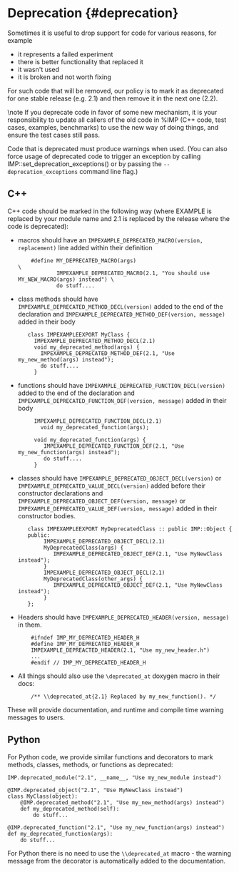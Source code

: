 Deprecation {#deprecation}
===========

Sometimes it is useful to drop support for code for various reasons, for example
- it represents a failed experiment
- there is better functionality that replaced it
- it wasn't used
- it is broken and not worth fixing

For such code that will be removed, our policy is to mark it as deprecated
for one stable release (e.g. 2.1) and then remove it in the next one (2.2).

\note If you deprecate code in favor of some new mechanism, it is your
      responsibility to update all callers of the old code in %IMP
      (C++ code, test cases, examples, benchmarks) to use the new way of
      doing things, and ensure the test cases still pass.

Code that is deprecated must produce warnings when used. (You can also force
usage of deprecated code to trigger an exception by calling
IMP::set_deprecation_exceptions() or by passing the `--deprecation_exceptions`
command line flag.)

C++
---

C++ code should be marked in the following way (where EXAMPLE is replaced by
your module name and 2.1 is replaced by the release where the code is
deprecated):
- macros should have an `IMPEXAMPLE_DEPRECATED_MACRO(version, replacement)` line added within their definition

          #define MY_DEPRECATED_MACRO(args)                                                     \
                  IMPEXAMPLE_DEPRECATED_MACRO(2.1, "You should use MY_NEW_MACRO(args) instead") \
                  do stuff....

- class methods should have `IMPEXAMPLE_DEPRECATED_METHOD_DECL(version)` added to the end of the declaration and `IMPEXAMPLE_DEPRECATED_METHOD_DEF(version, message)` added in their body

         class IMPEXAMPLEEXPORT MyClass {
           IMPEXAMPLE_DEPRECATED_METHOD_DECL(2.1)
           void my_deprecated_method(args) {
             IMPEXAMPLE_DEPRECATED_METHOD_DEF(2.1, "Use my_new_method(args) instead");
             do stuff....
           }

- functions should have `IMPEXAMPLE_DEPRECATED_FUNCTION_DECL(version)` added to the end of the declaration and `IMPEXAMPLE_DEPRECATED_FUNCTION_DEF(version, message)` added in their body

           IMPEXAMPLE_DEPRECATED_FUNCTION_DECL(2.1)
             void my_deprecated_function(args);

           void my_deprecated_function(args) {
              IMPEXAMPLE_DEPRECATED_FUNCTION_DEF(2.1, "Use my_new_function(args) instead");
              do stuff....
           }

- classes should have `IMPEXAMPLE_DEPRECATED_OBJECT_DECL(version)` or `IMPEXAMPLE_DEPRECATED_VALUE_DECL(version)` added before their constructor declarations and `IMPEXAMPLE_DEPRECATED_OBJECT_DEF(version, message)` or `IMPEXAMPLE_DEPRECATED_VALUE_DEF(version, message)` added in their constructor bodies.

         class IMPEXAMPLEEXPORT MyDeprecatedClass :: public IMP::Object {
         public:
              IMPEXAMPLE_DEPRECATED_OBJECT_DECL(2.1)
              MyDeprecatedClass(args) {
                 IMPEXAMPLE_DEPRECATED_OBJECT_DEF(2.1, "Use MyNewClass instead");
              }
              IMPEXAMPLE_DEPRECATED_OBJECT_DECL(2.1)
              MyDeprecatedClass(other_args) {
                 IMPEXAMPLE_DEPRECATED_OBJECT_DEF(2.1, "Use MyNewClass instead");
              }
         };

- Headers should have `IMPEXAMPLE_DEPRECATED_HEADER(version, message)` in them.

          #ifndef IMP_MY_DEPRECATED_HEADER_H
          #define IMP_MY_DEPRECATED_HEADER_H
          IMPEXAMPLE_DEPREACTED_HEADER(2.1, "Use my_new_header.h")
          ...
          #endif // IMP_MY_DEPRECATED_HEADER_H


- All things should also use the `\deprecated_at` doxygen macro in their docs:

          /** \\deprecated_at{2.1} Replaced by my_new_function(). */

These will provide documentation, and runtime and compile time warning messages to users.

Python
------

For Python code, we provide similar functions and decorators to mark methods,
classes, methods, or functions as deprecated:

    IMP.deprecated_module("2.1", __name__, "Use my_new_module instead")

    @IMP.deprecated_object("2.1", "Use MyNewClass instead")
    class MyClass(object):
        @IMP.deprecated_method("2.1", "Use my_new_method(args) instead")
        def my_deprecated_method(self):
            do stuff...

    @IMP.deprecated_function("2.1", "Use my_new_function(args) instead")
    def my_deprecated_function(args):
        do stuff...

For Python there is no need to use the `\\deprecated_at` macro - the
warning message from the decorator is automatically added to the documentation.
